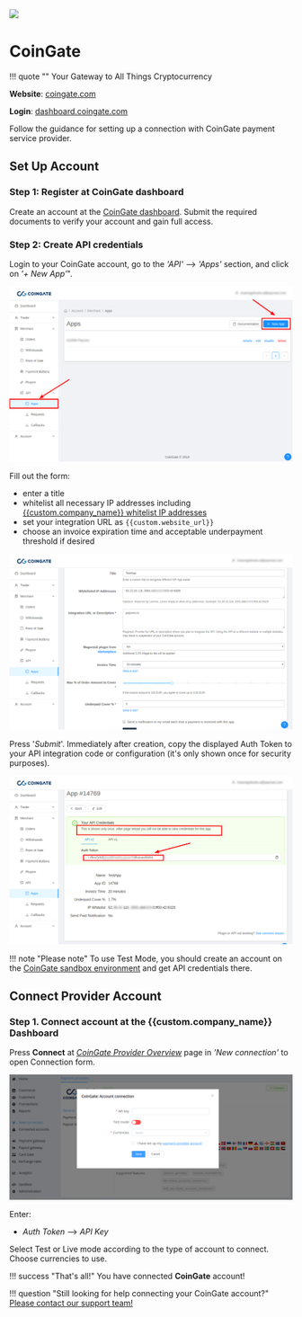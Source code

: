 <img src="https://static.openfintech.io/payment_providers/coingate/logo.svg?w=300" width="300px" >

# CoinGate

!!! quote ""
    Your Gateway to All Things Cryptocurrency

**Website**: [coingate.com](https://coingate.com/)

**Login**: [dashboard.coingate.com](https://dashboard.coingate.com/login)

Follow the guidance for setting up a connection with CoinGate payment service provider.

## Set Up Account

### Step 1: Register at CoinGate dashboard

Create an account at the [CoinGate dashboard](https://dashboard.coingate.com/register). Submit the required documents to verify your account and gain full access.

### Step 2: Create API credentials

Login to your CoinGate account, go to the *'API'* --> *'Apps'* section, and click on *'+ New App'*".

![create New App](images/new-app.png)

Fill out the form:

* enter a title
* whitelist all necessary IP addresses including [{{custom.company_name}} whitelist IP addresses](/integration/ips/)
* set your integration URL as `{{custom.website_url}}`
* choose an invoice expiration time and acceptable underpayment threshold if desired

![Fill the form](images/coingate-app-form.png)

Press '*Submit*'. Immediately after creation, copy the displayed Auth Token to your API integration code or configuration (it's only shown once for security purposes).

![Copy Auth Token](images/auth-token.png)

!!! note "Please note"
    To use Test Mode, you should create an account on the [CoinGate sandbox environment](https://sandbox.coingate.com/) and get API credentials there.

## Connect Provider Account

### Step 1. Connect account at the {{custom.company_name}} Dashboard

Press **Connect** at [*CoinGate Provider Overview*]({{custom.dashboard_base_url}}connect-directory/payment-providers/coingate/general) page in *'New connection'* to open Connection form.

![Connect](images/provider-account.png)

Enter:

* *Auth Token* --> *API Key*

Select Test or Live mode according to the type of account to connect. Choose currencies to use.

!!! success "That's all!"
    You have connected **CoinGate** account!

!!! question "Still looking for help connecting your CoinGate account?"
    <!--email_off-->[Please contact our support team!](mailto:{{custom.support_email}})<!--/email_off-->
